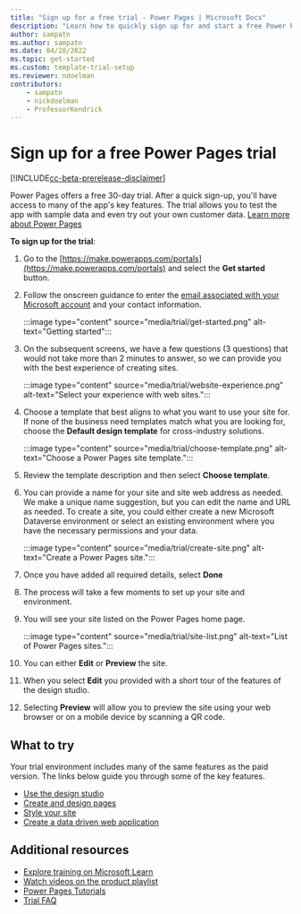 ```yaml
---
title: "Sign up for a free trial - Power Pages | Microsoft Docs"
description: "Learn how to quickly sign up for and start a free Power Pages trial. Explore the app with tours and videos, and find additional learning resources."
author: sampatn
ms.author: sampatn
ms.date: 04/28/2022
ms.topic: get-started
ms.custom: template-trial-setup 
ms.reviewer: ndoelman
contributors:
    - sampatn
    - nickdoelman
    - ProfessorKendrick
---
```


# Sign up for a free Power Pages trial

[!INCLUDE[cc-beta-prerelease-disclaimer](../includes/cc-beta-prerelease-disclaimer.md)]

Power Pages offers a free 30-day trial. After a quick sign-up, you'll have access to many of the app's key features. The trial allows you to test the app with sample data and even try out your own customer data. [Learn more about Power Pages](../introduction.md)

**To sign up for the trial**:

1. Go to the [https://make.powerapps.com/portals](https://make.powerapps.com/portals) and select the **Get started** button.

1. Follow the onscreen guidance to enter the [email associated with your Microsoft account](https://support.microsoft.com/windows/what-is-a-microsoft-account-4a7c48e9-ff5a-e9c6-5a5c-1a57d66c3bfa) and your contact information.

    :::image type="content" source="media/trial/get-started.png" alt-text="Getting started":::

1.  On the subsequent screens, we have a few questions (3 questions) that would not take more than 2 minutes to answer, so we can provide you with the best experience of creating sites.

    :::image type="content" source="media/trial/website-experience.png" alt-text="Select your experience with web sites.":::

1. Choose a template that best aligns to what you want to use your site for. If none of the business need templates match what you are looking for, choose the **Default design template** for cross-industry solutions.

    :::image type="content" source="media/trial/choose-template.png" alt-text="Choose a Power Pages site template.":::

1. Review the template description and then select **Choose template**.

1. You can provide a name for your site and site web address as needed. We make a unique name suggestion, but you can edit the name and URL as needed. To create a site, you could either create a new Microsoft Dataverse environment or select an existing environment where you have the necessary permissions and your data.

    :::image type="content" source="media/trial/create-site.png" alt-text="Create a Power Pages site.":::

1. Once you have added all required details, select **Done**

1. The process will take a few moments to set up your site and environment. 

1. You will see your site listed on the Power Pages home page.

    :::image type="content" source="media/trial/site-list.png" alt-text="List of Power Pages sites.":::

1. You can either **Edit** or **Preview** the site.

1. When you select **Edit** you provided with a short tour of the features of the design studio.

1. Selecting **Preview** will allow you to preview the site using your web browser or on a mobile device by scanning a QR code.

## What to try

Your trial environment includes many of the same features as the paid version. The links below guide you through some of the key features.

- [Use the design studio](use-design-studio.md)
- [Create and design pages](first-page.md)
- [Style your site](style-site.md)
- [Create a data driven web application](what-is-dataverse.md)

## Additional resources

- [Explore training on Microsoft Learn](/learn/browse/?terms=power%20apps%20portals)
- [Watch videos on the product playlist](../training-videos/)
- [Power Pages Tutorials](tutorial-overview.md)
- [Trial FAQ](trial-faq.md)

